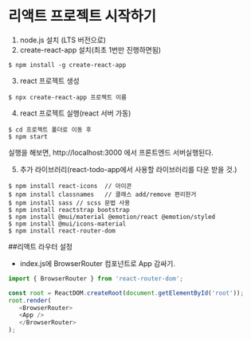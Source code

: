 
# 리액트 프로젝트 시작하기

1. node.js 설치 (LTS 버전으로)
2. create-react-app 설치(최초 1번만 진행하면됨)
```
$ npm install -g create-react-app

```
3. react 프로젝트 생성
```
$ npx create-react-app 프로젝트 이름
```

4. react 프로젝트 실행(react 서버 가동)
```
$ cd 프로젝트 폴더로 이동 후
$ npm start
```

실행을 해보면,
http://localhost:3000 에서 프론트엔드 서버실행된다.


5. 추가 라이브러리(react-todo-app에서 사용할 라이브러리를 다운 받을 것.)
```
$ npm install react-icons  // 아이콘
$ npm install classnames   // 클래스 add/remove 편리한거
$ npm install sass // scss 문법 사용
$ npm install reactstrap bootstrap
$ npm install @mui/material @emotion/react @emotion/styled
$ npm install @mui/icons-material
$ npm install react-router-dom
```


##리액트 라우터 설정
 - index.js에 BrowserRouter 컴포넌트로 App 감싸기.

 ```javascript  
 import { BrowserRouter } from 'react-router-dom';

const root = ReactDOM.createRoot(document.getElementById('root'));
root.render(
    <BrowserRouter>
    <App />
    </BrowserRouter>
);
```